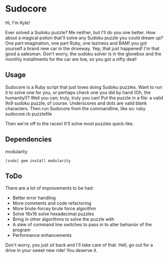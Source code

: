 Sudocore
========

Hi, I'm Kyle!

Ever solved a Sudoku puzzle? Me neither, but I'll do you one better. How about a magical potion that'll solve any Sudoku puzzle you could dream up? One part imagination, one part Ruby, one laziness and BAM! you got yourself a brand new car in the driveway. Yep, that just happened! I'm that good a salesman. Don't worry, the sudoku solver is in the glovebox and the monthly installments for the car are low, so you got a nifty deal!

Usage
--------
Sudocore is a Ruby script that just loves doing Sudoku puzzles. Want to run it to solve one for you, or perhaps check one you did by hand (Oh, the humanity!)? Well you can; truly, truly you can! Put the puzzle in a file: a valid 9x9 sudoku puzzle, of course. Underscores and dots are valid blank characters. Then run Sudocore from the commandline, like so:
ruby sudocore.rb puzzlefile

Then we're off to the races! It'll solve most puzzles quick-like.

Dependencies
--------
modularity

    [sudo] gem install modularity

ToDo
--------
There are a lot of improvements to be had:

- Better error handling
- More comments and code refactoring
- More brute-forcey brute force algorithm
- Solve 16x16 solve hexadecimal puzzles
- Bring in other algorithms to solve the puzzle with
- A slew of command line switches to pass in to alter behavior of the program
- Performance enhancements

Don't worry, you just sit back and I'll take care of that. Hell, go out for a drive in your sweet new ride! You deserve it.

